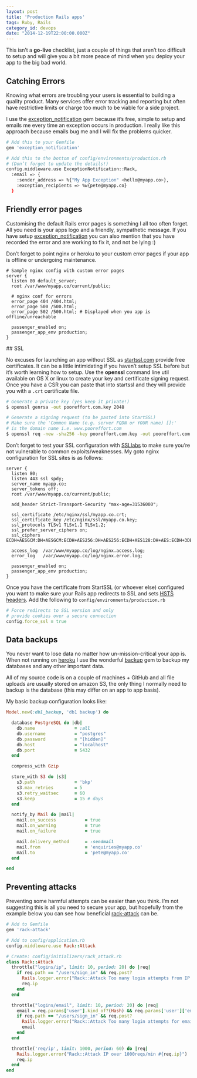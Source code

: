 ```yaml
---
layout: post
title: 'Production Rails apps'
tags: Ruby, Rails
category_id: devops
date: "2014-12-19T22:00:00.000Z"
---
```


This isn’t a **go-live** checklist, just a couple of things that aren’t too difficult to setup and will give you a bit more peace of mind when you deploy your app to the big bad world.

## Catching Errors

Knowing what errors are troubling your users is essential to building a quality product. Many services offer error tracking and reporting but often have restrictive limits or charge too much to be viable for a side project.

I use the [exception_notification](https://github.com/smartinez87/exception_notification) gem because it’s free, simple to setup and emails me every time an exception occurs in production. I really like this approach because emails bug me and I will fix the problems quicker.

```sh
# Add this to your Gemfile
gem 'exception_notification'

# Add this to the bottom of config/environments/production.rb
# (Don’t forget to update the details!)
config.middleware.use ExceptionNotification::Rack,
  :email => {
    :sender_address => %{"My App Exception" <hello@myapp.co>},
    :exception_recipients => %w{pete@myapp.co}
  }
```

## Friendly error pages

Customising the default Rails error pages is something I all too often forget. All you need is your apps logo and a friendly, sympathetic message. If you have setup [exception_notification](https://github.com/smartinez87/exception_notification) you can also mention that you have recorded the error and are working to fix it, and not be lying :)

Don’t forget to point nginx or heroku to your custom error pages if your app is offline or undergoing maintenance.

```text
# Sample nginx config with custom error pages
server {
  listen 80 default_server;
  root /var/www/myapp.co/current/public;

  # nginx conf for errors
  error_page 404 /404.html;
  error_page 500 /500.html;
  error_page 502 /500.html; # Displayed when you app is offline/unreachable

  passenger_enabled on;
  passenger_app_env production;
}
```

## SSL

No excuses for launching an app without SSL as [startssl.com](https://startssl.com/) provide free certificates. It can be a little intimidating if you haven’t setup SSL before but it’s worth learning how to setup. Use the **openssl** command line util available on OS X or linux to create your key and certificate signing request. Once you have a CSR you can paste that into startssl and they will provide you with a `.crt` certificate file.

```sh
# Generate a private key (yes keep it private!)
$ openssl genrsa -out pooreffort.com.key 2048

# Generate a signing request (to be pasted into StartSSL)
# Make sure the 'Common Name (e.g. server FQDN or YOUR name) []:'
# is the domain name i.e. www.pooreffort.com
$ openssl req -new -sha256 -key pooreffort.com.key -out pooreffort.com.csr
```

Don’t forget to test your SSL configuration with [SSLlabs](https://www.ssllabs.com/ssltest/analyze.html) to make sure you’re not vulnerable to common exploits/weaknesses. My goto nginx configuration for SSL sites is as follows:

```text
server {
  listen 80;
  listen 443 ssl spdy;
  server_name myapp.co;
  server_tokens off;
  root /var/www/myapp.co/current/public;

  add_header Strict-Transport-Security "max-age=31536000";

  ssl_certificate /etc/nginx/ssl/myapp.co.crt;
  ssl_certificate_key /etc/nginx/ssl/myapp.co.key;
  ssl_protocols TLSv1 TLSv1.1 TLSv1.2;
  ssl_prefer_server_ciphers on;
  ssl_ciphers ECDH+AESGCM:DH+AESGCM:ECDH+AES256:DH+AES256:ECDH+AES128:DH+AES:ECDH+3DES:DH+3DES:RSA+AESGCM:RSA+AES:RSA+3DES:!aNULL:!MD5:!DSS;

  access_log  /var/www/myapp.co/log/nginx.access.log;
  error_log   /var/www/myapp.co/log/nginx.error.log;

  passenger_enabled on;
  passenger_app_env production;
}
```

Once you have the certificate from StartSSL (or whoever else) configured you want to make sure your Rails app redirects to SSL and sets [HSTS headers](http://en.wikipedia.org/wiki/HTTP_Strict_Transport_Security). Add the following to `config/environments/production.rb`

```ruby
# Force redirects to SSL version and only
# provide cookies over a secure connection
config.force_ssl = true
```

## Data backups

You never want to lose data no matter how un-mission-critical your app is. When not running on [heroku](https://www.heroku.com) I use the wonderful [backup](https://github.com/meskyanichi/backup) gem to backup my databases and any other important data.

All of my source code is on a couple of machines + GitHub and all file uploads are usually stored on amazon S3, the only thing I normally need to backup is the database (this may differ on an app to app basis).

My basic backup configuration looks like:

```ruby
Model.new(:db1_backup, 'db1 backup') do

  database PostgreSQL do |db|
    db.name               = :all
    db.username           = "postgres"
    db.password           = "[hidden]"
    db.host               = "localhost"
    db.port               = 5432
  end

  compress_with Gzip

  store_with S3 do |s3|
    s3.path               = 'bkp'
    s3.max_retries        = 5
    s3.retry_waitsec      = 60
    s3.keep               = 15 # days
  end

  notify_by Mail do |mail|
    mail.on_success           = true
    mail.on_warning           = true
    mail.on_failure           = true

    mail.delivery_method      = :sendmail
    mail.from                 = 'enquiries@myapp.co'
    mail.to                   = 'pete@myapp.co'
  end

end
```

## Preventing attacks

Preventing some harmful attempts can be easier than you think. I’m not suggesting this is all you need to secure your app, but hopefully from the example below you can see how beneficial [rack-attack](https://github.com/kickstarter/rack-attack) can be.

```ruby
# Add to Gemfile
gem 'rack-attack'

# Add to config/application.rb
config.middleware.use Rack::Attack

# Create: config/initializers/rack_attack.rb
class Rack::Attack
  throttle("logins/ip", limit: 10, period: 20) do |req|
    if req.path == "/users/sign_in" && req.post?
      Rails.logger.error("Rack::Attack Too many login attempts from IP: #{req.ip}")
      req.ip
    end
  end

  throttle("logins/email", limit: 10, period: 20) do |req|
    email = req.params['user'].kind_of?(Hash) && req.params['user']['email'].presence
    if req.path == "/users/sign_in" && req.post?
      Rails.logger.error("Rack::Attack Too many login attempts for email: #{email} ip: #{req.ip}")
      email
    end
  end

  throttle('req/ip', limit: 1000, period: 60) do |req|
    Rails.logger.error("Rack::Attack IP over 1000reqs/min #{req.ip}")
    req.ip
  end
end
```
